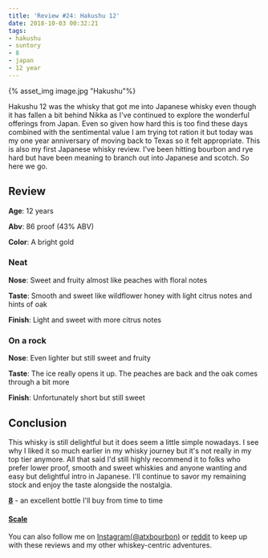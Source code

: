 ```yaml
---
title: 'Review #24: Hakushu 12'
date: 2018-10-03 00:32:21
tags:
- hakushu
- suntory
- 8
- japan
- 12 year
---
```

{% asset_img image.jpg "Hakushu"%}

Hakushu 12 was the whisky that got me into Japanese whisky even though it has fallen a bit behind Nikka as I've continued to explore the wonderful offerings from Japan. Even so given how hard this is too find these days combined with the sentimental value I am trying tot ration it but today was my one year anniversary of moving back to Texas so it felt appropriate. This is also my first Japanese whisky review. I've been hitting bourbon and rye hard but have been meaning to branch out into Japanese and scotch. So here we go.

## Review
**Age**: 12 years

**Abv**: 86 proof (43% ABV)

**Color**: A bright gold

### Neat
**Nose**: Sweet and fruity almost like peaches with floral notes

**Taste**: Smooth and sweet like wildflower honey with light citrus notes and hints of oak

**Finish**: Light and sweet with more citrus notes

### On a rock
**Nose**: Even lighter but still sweet and fruity

**Taste**: The ice really opens it up. The peaches are back and the oak comes through a bit more

**Finish**: Unfortunately short but still sweet

## Conclusion
This whisky is still delightful but it does seem a little simple nowadays. I see why I liked it so much earlier in my whisky journey but it's not really in my top tier anymore. All that said I'd still highly recommend it to folks who prefer lower proof, smooth and sweet whiskies and anyone wanting and easy but delightful intro in Japanese. I'll continue to savor my remaining stock and enjoy the taste alongside the nostalgia.

[**8**](https://atxbourbon.com/tags/8/) - an excellent bottle I'll buy from time to time

#### [Scale](http://atxbourbon.com/Scale/)

You can also follow me on [Instagram(@atxbourbon)](https://www.instagram.com/atxbourbon/) or [reddit](https://www.reddit.com/r/scottmotorraddrinks/) to keep up with these reviews and my other whiskey-centric adventures.